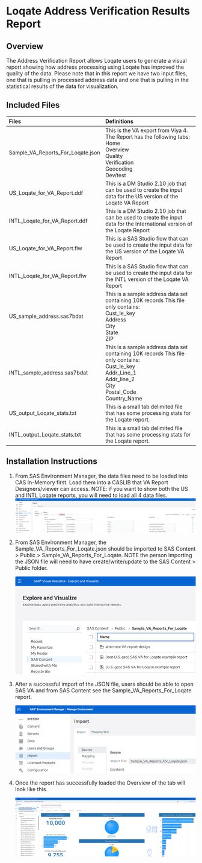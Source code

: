 # Loqate Address Verification Results Report 

## Overview

The Address Verification Report allows Loqate users to generate a visual report showing how address processing using Loqate has improved the quality of the data.  Please note that in this report we have two input files, one that is pulling in processed address data and one that is pulling in the statistical results of the data for visualization.

## Included Files

| Files                             | Definitions                                                  |
| :-------------------------------- | :----------------------------------------------------------- |
| Sample_VA_Reports_For_Loqate.json | This is the VA export from Viya 4.  The Report has the following tabs:<br>Home<br>Overview<br>Quality<br>Verification<br>Geocoding<br>Dev/test |
| US_Loqate_for_VA_Report.ddf       | This is a DM Studio 2.10 job that can be used to create the input data for the US version of the Loqate VA Report |
| INTL_Loqate_for_VA_Report.ddf     | This is a DM Studio 2.10 job that can be used to create the input data for the International version of the Loqate Report |
| US_Loqate_for_VA_Report.flw       | This is a SAS Studio flow that can be used to create the input data for the US version of the Loqate VA Report |
| INTL_Loqate_for_VA_Report.flw     | This is a SAS Studio flow that can be used to create the input data for the INTL version of the Loqate VA Report |
| US_sample_address.sas7bdat        | This is a sample address data set containing 10K records  This file only contains:<br>Cust_le_key<br/>Address<br/>City<br/>State<br/>ZIP |
| INTL_sample_address.sas7bdat      | This is a sample address data set containing 10K records  This file only contains:<br/>Cust_le_key<br/>Addr_Line_1<br/>Addr_line_2<br/>City<br/>Postal_Code<br/>Country_Name |
| US_output_Loqate_stats.txt        | This is a small tab delimited file that has some processing stats for the Loqate report. |
| INTL_output_Loqate_stats.txt      | This is a small tab delimited file that has some processing stats for the Loqate report. |

## Installation Instructions

1. From SAS Environment Manager, the data files need to be loaded into CAS In-Memory first.  Load them into a CASLIB that VA Report Designers/viewer can access.  NOTE:  if you want to show both the US and INTL Loqate reports, you will need to load all 4 data files.
    ![](Images/Step2.png)

2. From SAS Environment Manager, the Sample_VA_Reports_For_Loqate.json should be imported to SAS Content > Public > Sample_VA_Reports_For_Loqate.  NOTE the person importing the JSON file will need to have create/write/update to the SAS Content > Public folder.

    ![](Images/Step1.png)
    

3. After a successful import of the JSON file, users should be able to open SAS VA and from SAS Content see the Sample_VA_Reports_For_Loqate report.

    ![](Images/Step3.png)
    

4. Once the report has successfully loaded the Overview of the tab will look like this.

    ![](Images/Step4.png)






